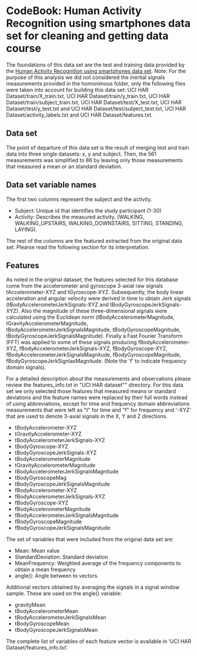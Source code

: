 CodeBook: Human Activity Recognition using smartphones data set for cleaning and getting data course 
=======================

The foundations of this data set are the test and training data provided by the [Human Activity Recognition using smartphones data set](http://archive.ics.uci.edu/ml/datasets/Human+Activity+Recognition+Using+Smartphones). Note: For the purpose of this analysis we did not considered the inertial signals measurements provided in the homonimous folder, only the following files were taken into account for building this data set: UCI HAR Dataset/train/X_train.txt, UCI HAR Dataset/train/y_train.txt, UCI HAR Dataset/train/subject_train.txt, UCI HAR Dataset/test/X_test.txt, UCI HAR Dataset/test/y_test.txt and UCI HAR Dataset/test/subject_test.txt, UCI HAR Dataset/activity_labels.txt and UCI HAR Dataset/features.txt. 

## Data set

The point of departure of this data set is the result of merging test and train data into three single datasets: x, y and subject. Then, the 561 measurements was simplified to 86 by leaving only those measurements that measured a mean or an standard deviation.  

## Data set variable names

The first two columns represent the subject and the activity. 

* Subject: Unique id that identifies the study participant (1-30)
* Activity: Describes the measured activity. (WALKING, WALKING_UPSTAIRS, WALKING_DOWNSTAIRS, SITTING, STANDING, LAYING).

The rest of the columns are the featured extracted from the original data set. Plearse read the following section for its interpretation.

## Features 

As noted in the original dataset, the features selected for this database come from the accelerometer and gyroscope 3-axial raw signals tAccelerometer-XYZ and tGyroscope-XYZ. 
Subsequently, the body linear acceleration and angular velocity were derived in time to obtain Jerk signals (tBodyAccelerometerJerkSignals-XYZ and tBodyGyroscopeJerkSignals-XYZ). Also the magnitude of these three-dimensional signals were calculated using the Euclidean norm (tBodyAccelerometerMagnitude, tGravityAccelerometerMagnitude, tBodyAccelerometerJerkSignalsMagnitude, tBodyGyroscopeMagnitude, tBodyGyroscopeJerkSignalsMagnitude). 
Finally a Fast Fourier Transform (FFT) was applied to some of these signals producing fBodyAccelerometer-XYZ, fBodyAccelerometerJerkSignals-XYZ, fBodyGyroscope-XYZ, fBodyAccelerometerJerkSignalsMagnitude, fBodyGyroscopeMagnitude, fBodyGyroscopeJerkSignlasMagnitude. (Note the 'f' to indicate frequency domain signals). 

For a detailed description about the measurements and observations please review the features_info.txt in "UCI HAR dataset"" directory. For this data set we only selected those features that measured means or standard deviations and the feature names were replaced by their full words instead of using abbreviations, except for time and frequency domain abbreviations measurements that were left as "t" for time and "f" for frequency and '-XYZ' that are used to denote 3-axial signals in the X, Y and Z directions.

* tBodyAccelerometer-XYZ
* tGravityAccelerometer-XYZ
* tBodyAccelerometerJerkSignals-XYZ
* tBodyGyroscope-XYZ
* tBodyGyroscopeJerkSignals-XYZ
* tBodyAccelerometerMagnitude
* tGravityAccelerometerMagnitude
* tBodyAccelerometerJerkSignalsMagnitude
* tBodyGyroscopeMag
* tBodyGyroscopeJerkSignalsMagnitude
* fBodyAccelerometer-XYZ
* fBodyAccelerometerJerkSignals-XYZ
* fBodyGyroscope-XYZ
* fBodyAccelerometerMagnitude
* fBodyAccelerometerJerkSignalsMagnitude
* fBodyGyroscopeMagnitude
* fBodyGyroscopeJerkSignalsMagnitude

The set of variables that were included from the original data set are: 

* Mean: Mean value
* StandardDeviation: Standard deviation
* MeanFrequency: Weighted average of the frequency components to obtain a mean frequency
* angle(): Angle between to vectors.

Additional vectors obtained by averaging the signals in a signal window sample. These are used on the angle() variable:

* gravityMean
* tBodyAccelerometerMean
* tBodyAccelerometerJerkSignalsMean
* tBodyGyroscopeMean
* tBodyGyroscopeJerkSignalsMean

The complete list of variables of each feature vector is available in 'UCI HAR Dataset/features_info.txt'.


